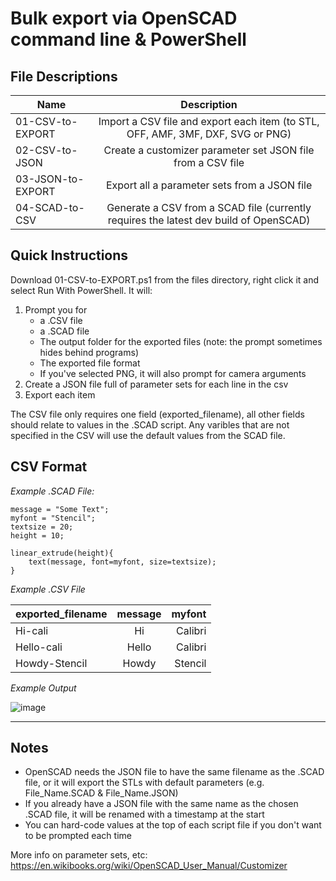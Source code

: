 # Bulk export via OpenSCAD command line & PowerShell

File Descriptions
-----

| Name             | Description                                                                            |
| -----------------|:--------------------------------------------------------------------------------------:|
| 01-CSV-to-EXPORT | Import a CSV file and export each item (to STL, OFF, AMF, 3MF, DXF, SVG or PNG)        |
| 02-CSV-to-JSON   | Create  a customizer parameter set JSON file from a CSV file                           |
| 03-JSON-to-EXPORT| Export all a parameter sets from a JSON file                                           |
| 04-SCAD-to-CSV   | Generate a CSV from a SCAD file (currently requires the latest dev build of OpenSCAD)  |

Quick Instructions
-----

Download 01-CSV-to-EXPORT.ps1 from the files directory, right click it and select Run With PowerShell. It will:

1. Prompt you for 
    - a .CSV file
    - a .SCAD file
    - The output folder for the exported files (note: the prompt sometimes hides behind programs)
    - The exported file format
    - If you've selected PNG, it will also prompt for camera arguments
2. Create a JSON file full of parameter sets for each line in the csv
3. Export each item

The CSV file only requires one field (exported_filename), all other fields should relate to values in the .SCAD script. Any varibles that are not specified in the CSV will use the default values from the SCAD file.

CSV Format
-----

_Example .SCAD File:_

    message = "Some Text";
    myfont = "Stencil";
    textsize = 20;
    height = 10;

    linear_extrude(height){
        text(message, font=myfont, size=textsize);
    }

_Example .CSV File_

| exported_filename | message   | myfont  |
| ------------------|:---------:| -------:|
| Hi-cali           | Hi        | Calibri |
| Hello-cali        | Hello     | Calibri |
| Howdy-Stencil     | Howdy     | Stencil |

_Example Output_

![image](https://user-images.githubusercontent.com/50000826/140439376-16148446-163c-4ac3-9986-237b54ac9945.png)


-----

Notes
-----
* OpenSCAD needs the JSON file to have the same filename as the .SCAD file, or it will export the STLs with default parameters (e.g. File_Name.SCAD & File_Name.JSON)
* If you already have a JSON file with the same name as the chosen .SCAD file, it will be renamed with a timestamp at the start
* You can hard-code values at the top of each script file if you don't want to be prompted each time

More info on parameter sets, etc: https://en.wikibooks.org/wiki/OpenSCAD_User_Manual/Customizer
